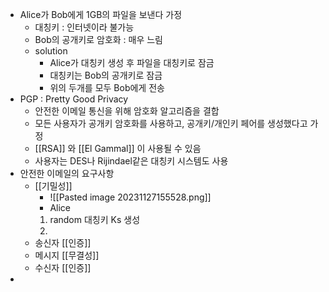 - Alice가 Bob에게 1GB의 파일을 보낸다 가정
	- 대칭키 : 인터넷이라 불가능
	- Bob의 공개키로 암호화 : 매우 느림
	- solution 
		- Alice가 대칭키 생성 후 파일을 대칭키로 잠금
		- 대칭키는 Bob의 공개키로 잠금
		- 위의 두개를 모두 Bob에게 전송
- PGP : Pretty Good Privacy
	- 안전한 이메일 통신을 위해 암호화 알고리즘을 결합
	- 모든 사용자가 공개키 암호화를 사용하고, 공개키/개인키 페어를 생성했다고 가정
	- [[RSA]] 와 [[El Gammal]] 이 사용될 수 있음
	- 사용자는 DES나 Rijindael같은 대칭키 시스템도 사용
- 안전한 이메일의 요구사항
	- [[기밀성]] 
		- ![[Pasted image 20231127155528.png]]
		- Alice
		1. random 대칭키 Ks 생성
		2. 
	- 송신자 [[인증]]
	- 메시지 [[무결성]]
	- 수신자 [[인증]]
- 